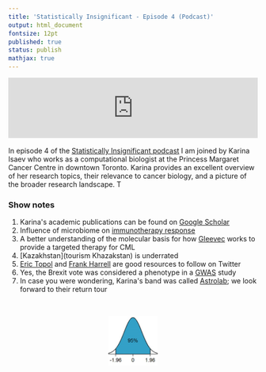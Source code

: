 ```yaml
---
title: 'Statistically Insignificant - Episode 4 (Podcast)'
output: html_document
fontsize: 12pt
published: true
status: publish
mathjax: true
---
```


<p align="center">
<iframe title="A Discussion about Cancer Research" src="https://www.podbean.com/media/player/ncq6w-884921e-dir?from=share&skin=1&share=1&fonts=Helvetica&download=1&version=1&vjs=1&skin=1" style="border: none;" scrolling="no" data-name="pb-iframe-player" width="100%" height="122"></iframe>
</p>

In episode 4 of the [Statistically Insignificant podcast](https://statisticallyinsignificant.sounder.fm/show/statistically-insignificant) I am joined by Karina Isaev who works as a computational biologist at the Princess Margaret Cancer Centre in downtown Toronto. Karina provides an excellent overview of her research topics, their relevance to cancer biology, and a picture of the broader research landscape. T

### Show notes

1. Karina's academic publications can be found on [Google Scholar](https://scholar.google.ca/citations?user=q5Hzub8AAAAJ&hl=en&oi=sra)
2. Influence of microbiome on [immunotherapy response](https://science.sciencemag.org/content/359/6371/91?refcode=Futurism20)
3. A better understanding of the molecular basis for how [Gleevec](https://www.nature.com/scitable/topicpage/gleevec-the-breakthrough-in-cancer-treatment-565/) works to provide a targeted therapy for CML
4. [Kazakhstan](tourism Khazakstan) is underrated
5. [Eric Topol](https://twitter.com/EricTopol) and [Frank Harrell](https://twitter.com/f2harrell) are good resources to follow on Twitter
6. Yes, the Brexit vote was considered a phenotype in a [GWAS](https://www.biorxiv.org/content/10.1101/457515v1) study
7. In case you were wondering, Karina's band was called [Astrolab](https://astrolabband.bandcamp.com/); we look forward to their return tour

<br>
<p align="center"><img src="/figures/bellcurve.jpg" width="20%"></p>
